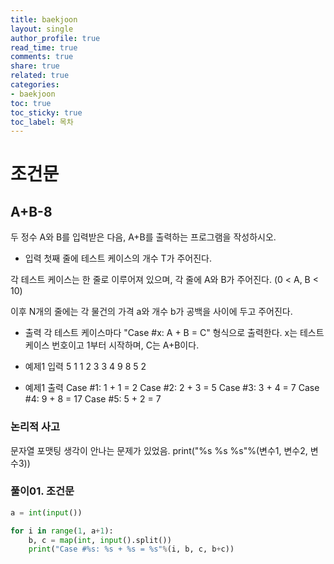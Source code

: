 ```yaml
---
title: baekjoon
layout: single
author_profile: true
read_time: true
comments: true
share: true
related: true
categories:
- baekjoon
toc: true
toc_sticky: true
toc_label: 목차
---
```


# 조건문

## A+B-8

두 정수 A와 B를 입력받은 다음, A+B를 출력하는 프로그램을 작성하시오.

- 입력
첫째 줄에 테스트 케이스의 개수 T가 주어진다.

각 테스트 케이스는 한 줄로 이루어져 있으며, 각 줄에 A와 B가 주어진다. (0 < A, B < 10)

이후 
N개의 줄에는 각 물건의 가격 a와 개수 b가 공백을 사이에 두고 주어진다.

- 출력
각 테스트 케이스마다 "Case #x: A + B = C" 형식으로 출력한다. x는 테스트 케이스 번호이고 1부터 시작하며, C는 A+B이다.


- 예제1 입력
5
1 1
2 3
3 4
9 8
5 2

- 예제1 출력
Case #1: 1 + 1 = 2
Case #2: 2 + 3 = 5
Case #3: 3 + 4 = 7
Case #4: 9 + 8 = 17
Case #5: 5 + 2 = 7

### 논리적 사고
문자열 포맷팅 생각이 안나는 문제가 있었음.
print("%s %s %s"%(변수1, 변수2, 변수3))

### 풀이01. 조건문

```python
a = int(input())

for i in range(1, a+1):
    b, c = map(int, input().split())
    print("Case #%s: %s + %s = %s"%(i, b, c, b+c))
          
```
